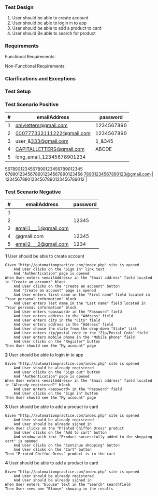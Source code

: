 ### Test Design

1. User should be able to create account
2. User should be able to login in to app
3. User should be able to add a product to card
4. User should Be able to search for product

### Requirements

Functional Requirements: 

Non-Functional Requirements: 

### Clarifications and Exceptions

### Test Setup

### Test Scenario Positive

| # |       emailAddress        |           password               |
| - | ------------------------- | -------------------------------- |
| 1 | onlyletters@gmail.com     | 1234567890                       |
| 2 | 000777333111222@gmail.com | 1234567890                       |
| 3 | user_&333@gmail.com       | 1_&345                           |
| 4 | CAPITALLETTERS@gmail.com  | ABCDE                            |
| 5 | long_email_12345678901234
5678901234567890123456789012345
6789012345678901234567890123456
78901234567890123@gmail.com     | 12345678901234567890123456789012 |            

### Test Scenario Negative

| # |       emailAddress       | password |
| - | ------------------------ | -------- |
| 1 |                          |          |
| 2 |                          | 12345    |
| 3 | email1___1@gmail.com     |          |
| 4 | @gmail.com               | 12345    |
| 5 | email2___2@gmail.com     | 1234     |


**1** User should be able to create account
```gherkin
Given "http://automationpractice.com/index.php" site is opened
    And User clicks on the "Sign in" link text
    And "Authentication" page is opened
When User enters <emailAddress> in the "Email address" field located in "Create an account" block
    And User clicks on the "Create an account" button
    And "Create an account" page is opened
    And User enters first name in the "First name" field located in "Your personal information" block
    And User enters last name in the "Last name" field located in "Your personal information" block
    And User enters <password> in the "Password" field
    And User enters address in the "Address" field
    And User enters city in the "City" field
    And User enters address in the "Address" field
    And User choose the state from the drop-down "State" list
    And User enters zip/postal code in the "Zip/Postal Code" field
    And User enters mobile phone in the "Mobile phone" field
    And User clicks on the "Register" button
Then User should see the "My account" page
```

**2** User should be able to login in to app
```gherkin
Given "http://automationpractice.com/index.php" site is opened
    And User should be already registered
    And User clicks on the "Sign out" button
    And "Authentication" page is opened
When User enters <emailAddress> in the "Email address" field located in "Already registered?" block
    And User enters <password> in the "Password" field
    And User clicks on the "Sign in" button
Then User should see the "My account" page
```

**3** User should be able to add a product to card
```gherkin
Given "http://automationpractice.com/index.php" site is opened
    And User should be already registered
    And User should be already signed in
When User clicks on the "Printed Chiffon Dress" product
    And User clicks on the "Add to cart" button
    And window with text "Product successfully added to the shopping cart" is opened
    And User clicks on the "Continue shopping" button
    And User clicks on the "Cart" button
Then "Printed Chiffon Dress" product is in the cart
```

**4** User should be able to add a product to card
```gherkin
Given "http://automationpractice.com/index.php" site is opened
    And User should be already registered
    And User should be already signed in
When User enters "blouse" text in the "Search" searchfield
Then User sees one "Blouse" showing in the results
```


